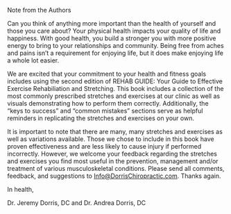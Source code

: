   Note from the Authors
  
  Can you think of anything more important than the health of yourself and those you care about?  Your physical health impacts your quality of life and happiness.  With good health, you build a stronger you with more positive energy to bring to your relationships and community.  Being free from aches and pains isn’t a requirement for enjoying life, but it does make enjoying life a whole lot easier.
  
  We are excited that your commitment to your health and fitness goals includes using the second edition of REHAB GUIDE: Your Guide to Effective Exercise Rehabiliation and Stretching.  This book includes a collection of the most commonly prescribed stretches and exercises at our clinic as well as visuals demonstrating how to perform them correctly. Additionally, the “keys to success” and “common mistakes” sections serve as helpful reminders in replicating the stretches and exercises on your own. 
  
  It is important to note that there are many, many stretches and exercises as well as variations available. Those we chose to include in this book have proven effectiveness and are less likely to cause injury if performed incorrectly.  However, we welcome your feedback regarding the stretches and exercises you find most useful in the prevention, management and/or treatment of various musculoskeletal conditions.  Please send all comments, feedback, and suggestions to Info@DorrisChiropractic.com. Thanks again.
  
  In health,
  
  
  
  Dr. Jeremy Dorris, DC and Dr. Andrea Dorris, DC
